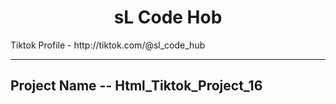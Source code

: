 <h1 align="center">sL Code Hob</h1>

<p>Tiktok Profile - http://tiktok.com/@sl_code_hub </p>

---

<h2>Project Name -- Html_Tiktok_Project_16 <h2/>
